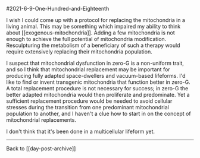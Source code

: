 #2021-6-9-One-Hundred-and-Eighteenth

I wish I could come up with a protocol for replacing the mitochondria in a living animal.  This may be something which impaired my ability to think about [[exogenous-mitochondria]].  Adding a few mitochondria is not enough to achieve the full potential of mitochondria modification.  Resculpturing the metabolism of a beneficiary of such a therapy would require extensively replacing their mitochondria population.

I suspect that mitochondrial dysfunction in zero-G is a non-uniform trait, and so I think that mitochondrial replacement may be important for producing fully adapted space-dwellers and vacuum-based lifeforms.  I'd like to find or invent transgenic mitochondria that function better in zero-G.  A total replacement procedure is not necessary for success; in zero-G the better adapted mitochondria would then proliferate and predominate.  Yet a sufficient replacement procedure would be needed to avoid cellular stresses during the transition from one predominant mitochondrial population to another, and I haven't a clue how to start in on the concept of mitochondrial replacements.

I don't think that it's been done in a multicellular lifeform yet.

---
Back to [[day-post-archive]]